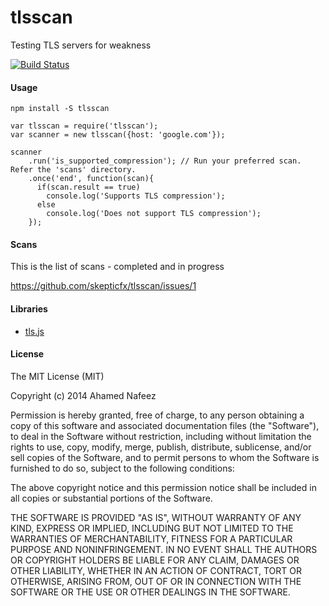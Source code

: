 tlsscan
=======

Testing TLS servers for weakness

[![Build Status](https://travis-ci.org/skepticfx/tlsscan.svg?branch=master)](https://travis-ci.org/skepticfx/tlsscan)


#### Usage

```
npm install -S tlsscan
```

````
var tlsscan = require('tlsscan');
var scanner = new tlsscan({host: 'google.com'});

scanner
	.run('is_supported_compression'); // Run your preferred scan. Refer the 'scans' directory.
	.once('end', function(scan){
	  if(scan.result == true)
	    console.log('Supports TLS compression');
	  else
	    console.log('Does not support TLS compression');
	});

`````


#### Scans
This is the list of scans - completed and in progress

https://github.com/skepticfx/tlsscan/issues/1


#### Libraries
* [tls.js](https://github.com/indutny/tls.js)


#### License

The MIT License (MIT)

Copyright (c) 2014 Ahamed Nafeez

Permission is hereby granted, free of charge, to any person obtaining a copy
of this software and associated documentation files (the "Software"), to deal
in the Software without restriction, including without limitation the rights
to use, copy, modify, merge, publish, distribute, sublicense, and/or sell
copies of the Software, and to permit persons to whom the Software is
furnished to do so, subject to the following conditions:

The above copyright notice and this permission notice shall be included in all
copies or substantial portions of the Software.

THE SOFTWARE IS PROVIDED "AS IS", WITHOUT WARRANTY OF ANY KIND, EXPRESS OR
IMPLIED, INCLUDING BUT NOT LIMITED TO THE WARRANTIES OF MERCHANTABILITY,
FITNESS FOR A PARTICULAR PURPOSE AND NONINFRINGEMENT. IN NO EVENT SHALL THE
AUTHORS OR COPYRIGHT HOLDERS BE LIABLE FOR ANY CLAIM, DAMAGES OR OTHER
LIABILITY, WHETHER IN AN ACTION OF CONTRACT, TORT OR OTHERWISE, ARISING FROM,
OUT OF OR IN CONNECTION WITH THE SOFTWARE OR THE USE OR OTHER DEALINGS IN THE
SOFTWARE.
